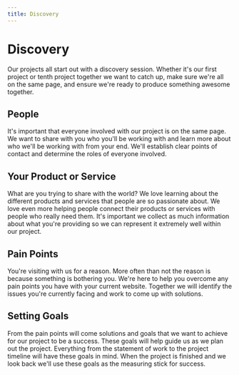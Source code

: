 ```yaml
---
title: Discovery
---
```


# Discovery

<span class="leadin">Our projects all start out with a discovery session. Whether it's our first project or tenth project together we want to catch up, make sure we're all on the same page, and ensure we're ready to produce something awesome together.</span>

## People

It's important that everyone involved with our project is on the same page. We want to share with you who you'll be working with and learn more about who we'll be working with from your end. We'll establish clear points of contact and determine the roles of everyone involved.

## Your Product or Service

What are you trying to share with the world? We love learning about the different products and services that people are so passionate about. We love even more helping people connect their products or services with people who really need them. It's important we collect as much information about what you're providing so we can represent it extremely well within our project.

## Pain Points

You're visiting with us for a reason. More often than not the reason is because something is bothering you. We're here to help you overcome any pain points you have with your current website. Together we will identify the issues you're currently facing and work to come up with solutions.

## Setting Goals

From the pain points will come solutions and goals that we want to achieve for our project to be a success. These goals will help guide us as we plan out the project. Everything from the statement of work to the project timeline will have these goals in mind. When the project is finished and we look back we'll use these goals as the measuring stick for success.